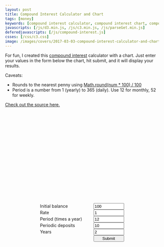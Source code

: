 ```yaml
---
layout: post
title: Compound Interest Calculator and Chart
tags: [money]
keywords: [compound interest calculator, compound interest chart, compound interest, interest, calculator, chart, chart]
javascripts: [/js/d3.min.js, /js/c3.min.js, /js/parseGet.min.js]
deferedjavascripts: [/js/compound-interest.js]
csses: [/css/c3.css]
image: /images/covers/2017-03-03-compound-interest-calculator-and-chart.png
---
```


For fun, I created this [compound interest](https://en.wikipedia.org/wiki/Compound_interest) calculator with a chart. Just enter your values in the form below the chart, hit submit, and it will display your results.

Caveats:
* Rounds to the nearest penny using [Math.round(num * 100) / 100](http://stackoverflow.com/a/11832950/6323312)
* Period is a number from 1 (yearly) to 365 (daily). Use 12 for monthly, 52 for weekly.

[Check out the source here.](https://github.com/hendrixjoseph/hendrixjoseph.github.io/blob/master/js/compound-interest.js)

<div id="interest-chart" style="width: 100%; height: 300px;"></div>

<style>
form {
  margin: 0 auto;
  width: 275px;
}
form span {
  display: inline-block;
  width: 175px;
}
form input {
  width: 100px 
}

</style>

<form>
<div><span>Initial balance</span><input type="number" name="start" step="0.01" value="100" min="0" required></div>
<div><span>Rate</span><input type="number" name="rate" value="1" min="0" max="100" required></div>
<div><span>Period (times a year)</span><input type="number" name="period" step="1" value="12" min="1" max="365" required></div>
<div><span>Periodic deposits</span><input type="number" name="invest" step="0.01" value="10" min="0" required></div>
<div><span>Years</span><input type="number" name="years" step="1" value="2" min="1" max="50" required></div>
<div><span></span><input type="submit"></div>
</form>

